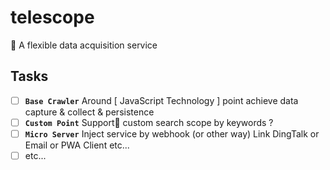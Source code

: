 # telescope
🔭 A flexible data acquisition service

## Tasks
- [ ] **`Base Crawler`** Around [ JavaScript Technology ] point achieve data capture & collect & persistence
- [ ] **`Custom Point`** Support custom search scope by keywords ?
- [ ] **`Micro Server`** Inject service by webhook (or other way) Link DingTalk or Email or PWA Client etc... 
- [ ] etc...